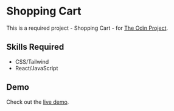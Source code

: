 # Shopping Cart
This is a required project - Shopping Cart - for [The Odin Project](https://www.theodinproject.com/).

## Skills Required
- CSS/Tailwind
- React/JavaScript

## Demo
Check out the [live demo](https://shopping-cart-beta-six-39.vercel.app/).
